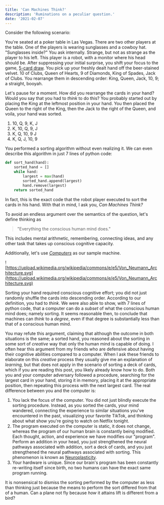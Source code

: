 ```yaml
---
title: 'Can Machines Think?'
description: 'Ruminations on a peculiar question.'
date: '2021-02-07'
---
```

Consider the following scenario:

You're seated at a poker table in Las Vegas. There are two other players at the table. One of the players is wearing sunglasses and a cowboy hat. "Sunglasses inside?" You ask internally. Strange, but not as strange as the player to his left. This player is a robot, with a monitor where his head should be. After suppressing your initial surprise, you shift your focus to the game, [5-card draw](https://en.wikipedia.org/wiki/Five-card_draw). You pick up your freshly dealt hand off the beer-stained velvet. 10 of Clubs, Queen of Hearts, 9 of Diamonds, King of Spades, Jack of Clubs. You rearrange them in descending order: King, Queen, Jack, 10, 9; a straight, booyah.

Let's pause for a moment. How did you rearrange the cards in your hand? Would you say that you had to *think* to do this? You probably started out by placing the King at the leftmost position in your hand. You then placed the Queen to the right of the King, then the Jack to the right of the Queen, and voila, your hand was sorted.

1. 10, Q, 9, K, J
2. K, 10, Q, 9, J
3. K, Q, 10, 9 J
4. K, Q, J, 10, 9

You performed a sorting algorithm without even realizing it. We can even describe this algorithm in just 7 lines of python code:

```python
def sort_hand(hand):
    sorted_hand = []
    while hand:
        largest = max(hand)
        sorted_hand.append(largest)
        hand.remove(largest)
    return sorted_hand
```

In fact, this is the exact code that the robot player executed to sort the cards in his hand. With that in mind, I ask you, *Can Machines Think?*

To avoid an endless argument over the semantics of the question, let's define thinking as

> "Everything the conscious human mind does."

This includes mental arithmetic, remembering, connecting ideas, and any other task that takes up conscious cognitive capacity. 

Additionally, let's use *[Computers](https://en.wikipedia.org/wiki/Computer)* as our sample machine. 

![https://upload.wikimedia.org/wikipedia/commons/e/e5/Von_Neumann_Architecture.svg](https://upload.wikimedia.org/wikipedia/commons/e/e5/Von_Neumann_Architecture.svg)

Sorting your hand required conscious cognitive effort; you did not just randomly shuffle the cards into descending order. According to our definition, you had to *think*. We were also able to show, with 7 lines of python code, that a computer can do a *subset* of what the conscious human mind does; namely sorting. It seems reasonable then, to conclude that machines can *think* to a *degree*, even if that degree is substantially less than that of a conscious human mind. 

You may refute this argument, claiming that although the outcome in both situations is the same; a sorted hand, you reasoned about the sorting in some sort of *creative* way that only the human mind is capable of doing. I often hear this argument from my friends who are defensive about having their cognitive abilities compared to a computer. When I ask these friends to elaborate on this *creative* process they usually give me an explanation of *learning,* but that does not apply in the scenario of sorting a deck of cards, which if you are reading this post, you likely already know how to do. Both you and your computer adversary followed a procedure, searching for the largest card in your hand, storing it in memory, placing it at the appropriate position, then repeating this process with the next largest card. The real difference between you and the computer is:

1. You lack the focus of the computer. You did not just blindly execute the sorting procedure. Instead, as you sorted the cards, your mind wandered, connecting the experience to similar situations you've encountered in the past, visualizing your favorite TikTok, and thinking about what show you're going to watch on Netflix tonight.
2. The program executed on the computer is static, it does not change, whereas the program of our human brain is constantly being modified. Each thought, action, and experience we have modifies our "program". Perform an addition in your head, you just strengthened the neural pathways associated with addition, sort a deck of cards, and you just strengthened the neural pathways associated with sorting. This phenomenon is known as [Neuroplasticity](https://en.wikipedia.org/wiki/Neuroplasticity#:~:text=Neuroplasticity%2C%20also%20known%20as%20neural,systematic%20adjustments%20like%20cortical%20remapping.).
3. Your hardware is unique. Since our brain's program has been constantly re-writing itself since birth, no two humans can have the exact same program running.

It is nonsensical to dismiss the sorting performed by the computer as less than thinking just because the means to perform the sort differed from that of a human. Can a plane not fly because *how* it attains lift is different from a bird?